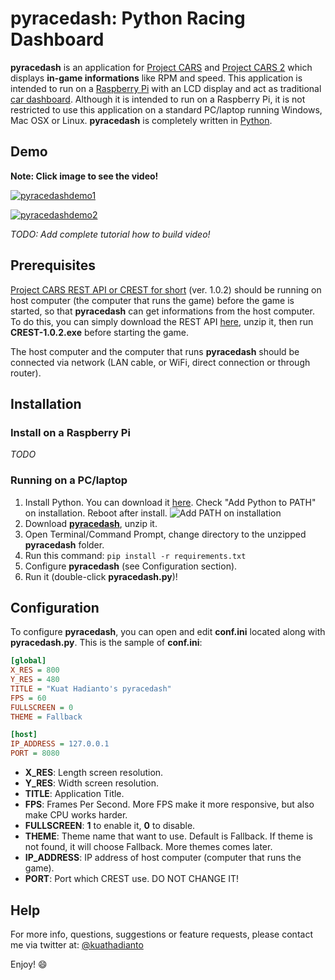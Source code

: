 # pyracedash: Python Racing Dashboard
__pyracedash__ is an application for [Project CARS](http://store.steampowered.com/app/234630/Project_CARS/) and [Project CARS 2](http://store.steampowered.com/app/378860/Project_CARS_2/) which displays __in-game informations__ like RPM and speed. This application is intended to run on a [Raspberry Pi](https://www.raspberrypi.org/) with an LCD display and act as traditional [car dashboard](https://en.wikipedia.org/wiki/Dashboard). Although it is intended to run on a Raspberry Pi, it is not restricted to use this application on a standard PC/laptop running Windows, Mac OSX or Linux. __pyracedash__ is completely written in [Python](https://www.python.org/).

## Demo
__Note: Click image to see the video!__

[![pyracedashdemo1](http://img.youtube.com/vi/dBqbHMIZYLk/0.jpg)](https://www.youtube.com/watch?v=dBqbHMIZYLk)

[![pyracedashdemo2](http://img.youtube.com/vi/ohn47yIm4SM/0.jpg)](https://www.youtube.com/watch?v=ohn47yIm4SM)

_TODO: Add complete tutorial how to build video!_

## Prerequisites
[Project CARS REST API or CREST for short](https://cars-rest-api.com/) (ver. 1.0.2) should be running on host computer (the computer that runs the game) before the game is started, so that __pyracedash__ can get informations from the host computer. To do this, you can simply download the REST API [here](https://cars-rest-api.com/files/CREST-1.0.2.zip), unzip it, then run __CREST-1.0.2.exe__ before starting the game.

The host computer and the computer that runs __pyracedash__ should be connected via network (LAN cable, or WiFi, direct connection or through router).

## Installation
### Install on a Raspberry Pi
_TODO_
### Running on a PC/laptop
1. Install Python. You can download it [here](https://www.python.org/). Check "Add Python to PATH" on installation. Reboot after install. ![Add PATH on installation](https://loadbalancerblog.com/sites/default/files/images/image003.jpg)
2. Download [__pyracedash__](https://github.com/kuathadianto/pyracedash/archive/master.zip), unzip it.
3. Open Terminal/Command Prompt, change directory to the unzipped __pyracedash__ folder.
4. Run this command: `pip install -r requirements.txt`
5. Configure __pyracedash__ (see Configuration section).
6. Run it (double-click __pyracedash.py__)!

## Configuration
To configure __pyracedash__, you can open and edit __conf.ini__ located along with __pyracedash.py__. This is the sample of __conf.ini__:
```ini
[global]
X_RES = 800
Y_RES = 480
TITLE = "Kuat Hadianto's pyracedash"
FPS = 60
FULLSCREEN = 0
THEME = Fallback

[host]
IP_ADDRESS = 127.0.0.1
PORT = 8080
```
* __X_RES__: Length screen resolution.
* __Y_RES__: Width screen resolution.
* __TITLE__: Application Title.
* __FPS__: Frames Per Second. More FPS make it more responsive, but also make CPU works harder.
* __FULLSCREEN__: __1__ to enable it, __0__ to disable.
* __THEME__: Theme name that want to use. Default is Fallback. If theme is not found, it will choose Fallback. More themes comes later.
* __IP_ADDRESS__: IP address of host computer (computer that runs the game).
* __PORT__: Port which CREST use. DO NOT CHANGE IT!

## Help
For more info, questions, suggestions or feature requests, please contact me via twitter at: [@kuathadianto](https://twitter.com/kuathadianto)

Enjoy! :smile:
